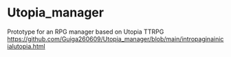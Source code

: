 # Utopia_manager
Prototype for an RPG manager based on Utopia TTRPG
https://github.com/Guiga260609/Utopia_manager/blob/main/intropaginainicialutopia.html
